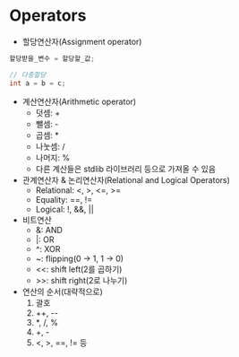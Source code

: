 # Operators

- 할당연산자(Assignment operator)

```C
할당받을_변수 = 할당할_값;

// 다중할당
int a = b = c;
```

- 계산연산자(Arithmetic operator)
  - 덧셈: \+
  - 뺄셈: \-
  - 곱셈: \*
  - 나눗셈: \/
  - 나머지: \%
  - 다른 계산들은 stdlib 라이브러리 등으로 가져올 수 있음
- 관계연산자 & 논리연산자(Relational and Logical Operators)
  - Relational: \<, \>, \<\=, \>\=
  - Equality: \=\=, \!\=
  - Logical: \!, \&\&, \|\|
- 비트연산
  - \&: AND
  - \|: OR
  - \^: XOR
  - \~: flipping(0 -> 1, 1 -> 0)
  - \<\<: shift left(2를 곱하기)
  - \>\>: shift right(2로 나누기)
- 연산의 순서(대략적으로)
  1.  괄호
  2.  \+\+, \-\-
  3.  \*, \/, \%
  4.  \+, \-
  5.  \<, \>, \=\=, \!\= 등
